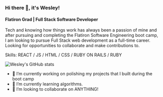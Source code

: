 ### Hi there 👋, it's Wesley!
#### Flatiron Grad | Full Stack Software Developer
Tech and knowing how things work has always been a passion of mine and after pursuing and completing the Flatiron Software Engineering boot camp, I am looking to pursue Full Stack web development as a full-time career. Looking for opportunities to collaborate and make contributions to.

Skills: REACT / JS / HTML / CSS / RUBY ON RAILS / RUBY

![Wesley's GitHub stats](https://github-readme-stats.vercel.app/api?username=wizbeck21&show_icons=true&theme=radical)

 - 🔭 I’m currently working on polishing my projects that I built during the boot camp 
 - 🌱 I’m currently learning algorithms. 
 - 👯 I’m looking to collaborate on ANYTHING! 



